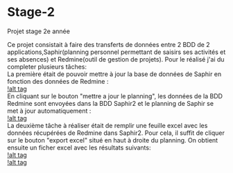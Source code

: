 # Stage-2
Projet stage 2e année

Ce projet consistait à faire des transferts de données entre 2 BDD de 2 applications,Saphir(planning personnel permettant de saisirs ses activités et ses absences) et Redmine(outil de gestion de projets).
Pour le réalisé j'ai du completer plusieurs tâches:
</br>
La première était de pouvoir mettre à jour la base de données de Saphir en fonction des données de Redmine :
</br>
[!alt tag](https://cloud.githubusercontent.com/assets/17911035/14314696/1d6df408-fbf9-11e5-87fd-ad1c15212378.png)
</br>
En cliquant sur le bouton "mettre a jour le planning", les données de la BDD Redmine sont envoyées dans la BDD Saphir2
et le planning de Saphir se met à jour automatiquement :
</br>
[!alt tag](https://cloud.githubusercontent.com/assets/17911035/14314554/2fb72c66-fbf8-11e5-84d7-ee651bd7ba7a.png)
</br>
La deuxième tâche à réaliser était de remplir une feuille excel avec les données récupérées de Redmine dans Saphir2.
Pour cela, il suffit de cliquer sur le bouton "export excel" situé en haut à droite du planning.
On obtient ensuite un ficher excel avec les résultats suivants:
</br>
[!alt tag](https://cloud.githubusercontent.com/assets/17911035/14314555/2fb7b492-fbf8-11e5-97d3-13e862b0ff80.png)
</br>
[!alt tag](https://cloud.githubusercontent.com/assets/17911035/14314556/2fb9f0e0-fbf8-11e5-8ffe-a50d8129cbd0.png)

